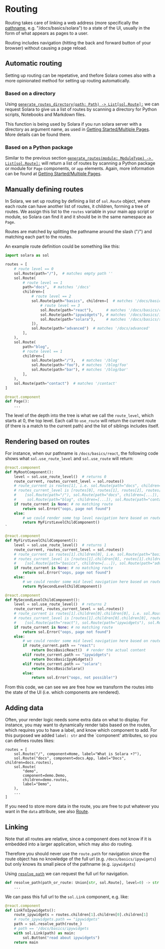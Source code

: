 # Routing

Routing takes care of linking a web address (more specifically the [pathname](https://developer.mozilla.org/en-US/docs/Web/API/Location), e.g. "/docs/basics/solara") to a state of the UI,
usually in the form of what appears as pages to a user.


Routing includes navigation (hitting the back and forward button of your browser) without causing a page reload.


## Automatic routing

Setting up routing can be repetative, and thefore Solara comes also with a more opinionated method for setting up routing automatically.

### Based on a directory

Using [`generate_routes_directory(path: Path) -> List[sol.Route]:`](/api/generates_routes_directory) we can request Solara to give us a list of
routes by scanning a directory for Python scripts, Notebooks and Markdown files.

This function is being used by Solara if you run solara server with a directory as argument name, as used in [Getting Started/Multiple Pages](../getting-started/multiple-pages). More details can be found there.


### Based on a Python package

Similar to the previous section [`generate_routes(module: ModuleType) -> List[sol.Route]:`](/api/generates_routes) will return a list of routes by scanning a Python package or module for `Page` components, or `app` elements. Again, more information can be found at [Getting Started/Multiple Pages](../getting-started/multiple-pages).

## Manually defining routes

In Solara, we set up routing by defining a list of `sol.Route` object, where each route can have another list of routes, it children, forming
a tree of routes. We assign this list to the `routes` variable in your main app script or module, so Solara can find it and it should be in the same namespace as `Page`.

Routes are matched by splitting the pathname around the slash ("/") and matching each part to the routes.

An example route definition could be something like this:

```python
import solara as sol

routes = [
    # route level == 0
    sol.Route(path="/"),  # matches empty path ''
    sol.Route(
        # route level == 1
        path="docs",  # matches '/docs'
        children=[
            # route level == 2
            sol.Route(path="basics", children=[  # matches '/docs/basics'
                # route level == 3
                sol.Route(path="react"),      # matches '/docs/basics/react'
                sol.Route(path="ipywidgets"), # matches '/docs/basics/ipywidgets'
                sol.Route(path="solara"),     # matches '/docs/basics/solara'
            ]),
            sol.Route(path="advanced")  # matches '/docs/advanced'
        ],
    ),
    sol.Route(
        path="blog",
        # route level == 1
        children=[
            sol.Route(path="/"),   # matches '/blog'
            sol.Route(path="foo"), # matches '/blog/foo'
            sol.Route(path="bar"), # matches '/blog/bar'
        ],
    ),
    sol.Route(path="contact")  # matches '/contact'
]

@react.component
def Page():
    ...
```

The level of the depth into the tree is what we call the `route_level`, which starts at 0, the top level.
Each call to `use_route` will return the current route (if there is a match to the current path) and the list of siblings includes itself.

## Rendering based on routes

For instance, when our pathname is `/docs/basics/react`, the following code shows what
`sol.use_route_level` and `sol.use_route` will return:

```python
@react.component
def MyRootComponent():
    level = sol.use_route_level()  # returns 0
    route_current, routes_current_level = sol.routes()
    # route_current is routes[1], i.e. sol.Route(path="docs", children=[...])
    # routes_current_level is [routes[0], routes[1], routes[2], routes[3]], i.e.:
    #    [sol.Route(path="/"), sol.Route(path="docs", children=[...]),
    #     sol.Route(path="blog", children=[...]), sol.Route(path="contact")]
    if route_current is None: # no matching route
        return sol.Error("oops, page not found")
    else:
        # we could render some top level navigation here based on route_current_level and route_current
        return MyFirstLevelChildComponent()
`

@react.component
def MyFirstLevelChildComponent():
    level = sol.use_route_level()  # returns 1
    route_current, routes_current_level = sol.routes()
    # route_current is routes[1].children[0], i.e. sol.Route(path="basics", children=[...])
    # routes_current_level is [routes[1].children[0], routes[1].children[1]], i.e.:
    #    [sol.Route(path="basics", children=[...]), sol.Route(path="advanced")]
    if route_current is None: # no matching route
        return sol.Error("oops, page not found")
    else:
        # we could render some mid level navigation here based on route_current_level and route_current
        return MySecondLevelChildComponent()

@react.component
def MySecondLevelChildComponent():
    level = sol.use_route_level()  # returns 2
    route_current, routes_current_level = sol.routes()
    # route_current is routes[1].children[0].children[0], i.e. sol.Route(path="react")
    # routes_current_level is [routes[1].children[0].children[0], routes[1].children[0].children[1], routes[1].children[0].children[2]], i.e.
    #    [sol.Route(path="react"), sol.Route(path="ipywidgets"), sol.Route(path="solara")]
    if route_current is None: # no matching route
        return sol.Error("oops, page not found")
    else:
        # we could render some mid level navigation here based on route_current_level and route_current
        if route_current.path == "react":
            return DocsBasicReact()  # render the actual content
        elif route_current.path == "ipywidgets":
            return DocsBasicIpyWidgets()
        elif route_current.path == "solara":
            return DocsBasicSolara()
        else:
            return sol.Error("oops, not possible!")

```

From this code, we can see we are free how we transform the routes into the state of the UI (i.e. which components are rendered).

## Adding data

Often, your render logic needs some extra data on what to display. For instance, you may want to dynamically render tabs based on the routes,
which requires you to have a label, and know which component to add.
For this purposed we added `label: str` and the `component' attributes, so you can defines routes likes:
```
routes = [
    sol.Route("/", component=Home, label="What is Solara ☀️?"),
    sol.Route("docs", component=docs.App, label="Docs", children=docs.routes),
    sol.Route(
        "demo",
        component=demo.Demo,
        children=demo.routes,
        label="Demo",
    ),
    ...
]
```

If you need to store more data in the route, you are free to put whatever you want in the `data` attribute, see also [Route](/api/route).



## Linking

Note that all routes are relative, since a component does not know if it is embedded into a larger application, which may also do routing.


Therefore you should never use the `route.path` for navigation since the route object has no knowledge of the full url
(e.g. `/docs/basics/ipywigets`) but only knows its small piece of the pathname (e.g. `ipywidgets`)

Using [`resolve_path`](/api/resolve_path) we can request the full url for navigation.

```python
def resolve_path(path_or_route: Union[str, sol.Route], level=0) -> str:
    ...
```

We can pass this full url to the `sol.Link` component, e.g. like:

```python
@react.component
def LinkToIpywidgets():
    route_ipywidgets = routes.children[1].children[0].children[1]
    # route_ipywidgets.path == "ipywidgets"
    path = sol.resolve_path(route_)
    # path == '/docs/basics/ipywidgets
    with sol.Link(path) as main:
        sol.Button("read about ipywidgets")
    return main
```
